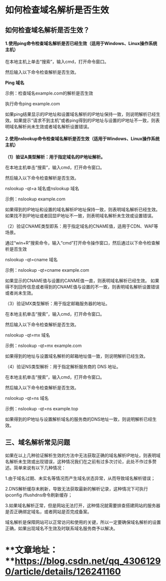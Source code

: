 # 如何检查域名解析是否生效
## 如何检查域名解析是否生效？

#### 1.使用ping命令检查域名解析是否已经生效（适用于Windows、Linux操作系统主机）

在本地主机上单击“搜索”，输入cmd，打开命令窗口。

然后输入以下命令检查解析是否生效。

**Ping 域名**

示例：检查域名example.com的解析是否生效

执行命令ping example.com

>  
 如果ping结果显示的IP地址和设置域名解析的IP地址保持一致，则说明解析已经生效。如果提示“请求不到主机”或者ping得到的IP地址与设置的IP地址不一致，则表明域名解析尚未生效或者域名解析设置错误。 


#### 2.使用nslookup命令检查域名解析是否生效（适用于Windows、Linux操作系统主机）

**（1）验证A类型解析：用于指定域名的IP地址解析。**

在本地主机单击“搜索”，输入cmd，打开命令窗口。

然后输入以下命令检查解析是否生效。

nslookup -qt=a 域名或nslookup 域名

示例：nslookup example.com

>  
 如果得到的IP地址和设置的域名解析IP地址保持一致，则表明域名解析已经生效。 如果找不到IP地址或者回显IP地址不一致，则表明域名解析未生效或设置错误。 


（2）验证CNAME类型即系：用于指定域名的CNAME值，适用于CDN、WAF等场景。

通过“win+R”搜索命令，输入“cmd”打开命令操作窗口，然后通过以下命令检查解析是否生效

nslookup -qt=cname 域名

示例：nslookup -qt=cname example.com

>  
 如果显示的CNAME值与设置的CANME值一直，则表明域名解析已经生效。 如果得不到回传信息或者得到的CNAME值与设置的不一致，则表明域名解析设置错误或者尚未生效。 


（3）验证MX类型解析：用于指定邮箱服务器的地址。

在本地主机单击“搜索”，输入cmd，打开命令窗口。

然后输入以下命令检查解析是否生效。

nslookup -qt=mx 域名

示例：nslookup -qt=mx example.com

>  
 如果得到的地址与设置域名解析的邮箱地址值一致，则说明解析已经生效。 


（4）验证NS类型解析：用于指定解析服务商的 DNS 地址。

在本地主机单击“搜索”，输入cmd，打开命令窗口。

然后输入以下命令检查解析是否生效。

nslookup -qt=ns 域名

示例：nslookup -qt=ns example.top

>  
 如果得到的IP地址与设置解析域名的服务商的DNS地址一致，则说明解析已经生效。 


## 三、域名解析常见问题

如果在以上几种验证解析生效的方法中无法获取正确的域名解析IP地址，则表明域名解析未生效或出现错误，这种情况我们在之前有过多次讨论，此处不作过多赘述。简单来说有以下几种情况：

1.由于域名过期、未实名等情况而产生域名状态异常，从而导致域名解析错误；

2.DNS解析缓存未刷新，导致无法获取最新的解析记录，这种情况下可执行ipconfig /flushdns命令刷新缓存；

3.如果域名解析正常，但是网站无法打开，这种情况就需要排查搭建网站的服务器是否正确绑定域名，或者网站是否完成备案。

域名解析是保障网站可以正常访问和使用的关键，所以一定要确保域名解析的设置正确，如果出现域名不生效及时联系域名服务商予以解决。
# **文章地址： **https://blog.csdn.net/qq_43061290/article/details/126241160